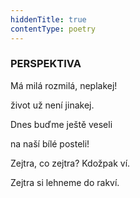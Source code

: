 ```yaml
---
hiddenTitle: true
contentType: poetry
---
```


<section>

### PERSPEKTIVA

Má milá rozmilá, neplakej! 

život už není jinakej.

</section>

<section>

Dnes buďme ještě veseli 

na naší bílé posteli!

</section>

<section>

Zejtra, co zejtra? Kdožpak ví. 

Zejtra si lehneme do rakví.

</section>
